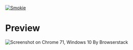 [![Smokie](https://s3.smokie.media/3ZBMYb.png)](http://smokie.wtf/)

# Preview

![Screenshot on Chrome 71, Windows 10 By Browserstack](https://s3.smokie.media/Kp63me.png)
